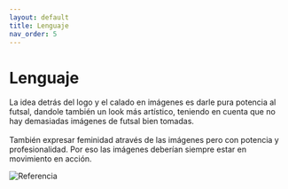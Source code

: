 ```yaml
---
layout: default
title: Lenguaje
nav_order: 5
---
```


# Lenguaje

La idea detrás del logo y el calado en imágenes es darle pura potencia al futsal, dandole también un look más artístico, teniendo en cuenta que no hay demasiadas imágenes de futsal bien tomadas.
<br>
<br>
También expresar feminidad através de las imágenes pero con potencia y profesionalidad. Por eso las imágenes deberían siempre estar en movimiento en acción.

<img src="../../assets/images/1.jpg" alt="Referencia"/>
<br />